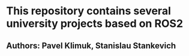# This repository contains several university projects based on ROS2

## Authors: Pavel Klimuk, Stanislau Stankevich
